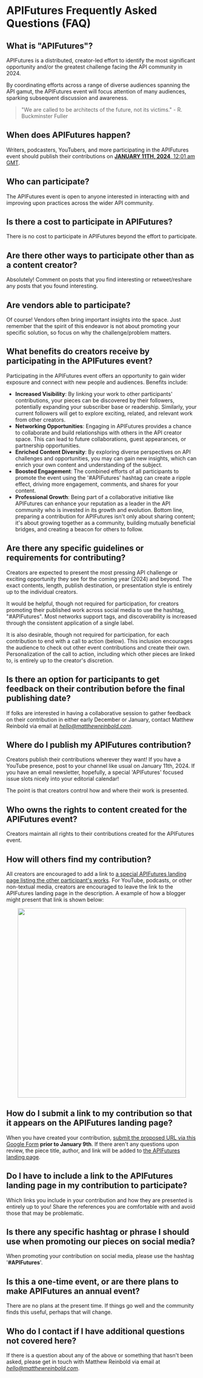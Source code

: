# APIFutures Frequently Asked Questions (FAQ)

## What is "APIFutures"? 
APIFutures is a distributed, creator-led effort to identify the most significant opportunity and/or the greatest challenge facing the API community in 2024.

By coordinating efforts across a range of diverse audiences spanning the API gamut, the APIFutures event will focus attention of many audiences, sparking subsequent discussion and awareness.

> "We are called to be architects of the future, not its victims." - R. Buckminster Fuller

## When does APIFutures happen?
Writers, podcasters, YouTubers, and more participating in the APIFutures event should publish their contributions on [**JANUARY 11TH, 2024**, 12:01 am GMT](https://dateful.com/convert/gmt?t=1201am&d=2024-01-11&tz2=USA-Central-Time). 

## Who can participate?
The APIFutures event is open to anyone interested in interacting with and improving upon practices across the wider API community.

## Is there a cost to participate in APIFutures? 
There is no cost to participate in APIFutures beyond the effort to participate.

## Are there other ways to participate other than as a content creator? 
Absolutely! Comment on posts that you find interesting or retweet/reshare any posts that you found interesting.

## Are vendors able to participate? 
Of course! Vendors often bring important insights into the space. Just remember that the spirit of this endeavor is not about promoting your specific solution, so focus on why the challenge/problem matters.

## What benefits do creators receive by participating in the APIFutures event? 
Participating in the APIFutures event offers an opportunity to gain wider exposure and connect with new people and audiences. Benefits include:
* **Increased Visibility**: By linking your work to other participants' contributions, your pieces can be discovered by their followers, potentially expanding your subscriber base or readership. Similarly, your current followers will get to explore exciting, related, and relevant work from other creators.
* **Networking Opportunities**: Engaging in APIFutures provides a chance to collaborate and build relationships with others in the API creator space. This can lead to future collaborations, guest appearances, or partnership opportunities. 
* **Enriched Content Diversity**: By exploring diverse perspectives on API challenges and opportunities, you may can gain new insights, which can enrich your own content and understanding of the subject. 
* **Boosted Engagement**: The combined efforts of all participants to promote the event using the '#APIFutures' hashtag can create a ripple effect, driving more engagement, comments, and shares for your content. 
* **Professional Growth**: Being part of a collaborative initiative like APIFutures can enhance your reputation as a leader in the API community who is invested in its growth and evolution.
Bottom line, preparing a contribution for APIFutures isn't only about sharing content; it's about growing together as a community, building mutually beneficial bridges, and creating a beacon for others to follow.

## Are there any specific guidelines or requirements for contributing? 
Creators are expected to present the most pressing API challenge or exciting opportunity they see for the coming year (2024) and beyond. The exact contents, length, publish destination, or presentation style is entirely up to the individual creators. 

It would be helpful, though not required for participation, for creators promoting their published work across social media to use the hashtag, "#APIFutures". Most networks support tags, and discoverability is increased through the consistent application of a single label.

It is also desirable, though not required for participation, for each contribution to end with a call to action (below). This inclusion encourages the audience to check out other event contributions and create their own. Personalization of the call to action, including which other pieces are linked to, is entirely up to the creator's discretion. 

## Is there an option for participants to get feedback on their contribution before the final publishing date? 
If folks are interested in having a collaborative session to gather feedback on their contribution in either early December or January, contact Matthew Reinbold via email at *hello@matthewreinbold.com*.

## Where do I publish my APIFutures contribution?
Creators publish their contributions wherever they want! If you have a YouTube presence, post to your channel like usual on January 11th, 2024. If you have an email newsletter, hopefully, a special 'APIFutures' focused issue slots nicely into your editorial calendar! 

The point is that creators control how and where their work is presented. 

## Who owns the rights to content created for the APIFutures event? 
Creators maintain all rights to their contributions created for the APIFutures event. 

## How will others find my contribution?
All creators are encouraged to add a link to [a special APIFutures landing page listing the other participant's works](https://matthewreinbold.github.io/APIFutures/index.html). For YouTube, podcasts, or other non-textual media, creators are encouraged to leave the link to the APIFutures landing page in the description. A example of how a blogger might present that link is shown below:
<p align="center">
  <img height="500" width="444" src="https://github.com/MatthewReinbold/APIFutures/assets/495507/15f932dc-6da7-444d-9042-78857f800797">
</p>

## How do I submit a link to my contribution so that it appears on the APIFutures landing page? 
When you have created your contribution, [submit the proposed URL via this Google Form](https://forms.gle/9UzNcMRQvxEYkshW6) **prior to January 9th**. If there aren't any questions upon review, the piece title, author, and link will be added to [the APIFutures landing page](https://matthewreinbold.github.io/APIFutures/index.html). 

## Do I have to include a link to the APIFutures landing page in my contribution to participate? 
Which links you include in your contribution and how they are presented is entirely up to you! Share the references you are comfortable with and avoid those that may be problematic.

## Is there any specific hashtag or phrase I should use when promoting our pieces on social media? 
When promoting your contribution on social media, please use the hashtag '**#APIFutures**'. 

## Is this a one-time event, or are there plans to make APIFutures an annual event? 
There are no plans at the present time. If things go well and the community finds this useful, perhaps that will change. 

## Who do I contact if I have additional questions not covered here?
If there is a question about any of the above or something that hasn't been asked, please get in touch with Matthew Reinbold via email at *hello@matthewreinbold.com*.
